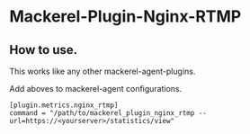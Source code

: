 # Mackerel-Plugin-Nginx-RTMP

## How to use.

This works like any other mackerel-agent-plugins.

Add aboves to mackerel-agent configurations.

```
[plugin.metrics.nginx_rtmp]
command = "/path/to/mackerel_plugin_nginx_rtmp --url=https://<yourserver>/statistics/view"
```
